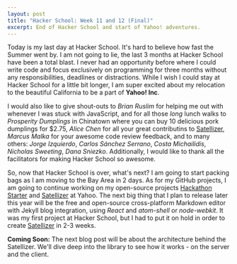 ```yaml
---
layout: post
title: "Hacker School: Week 11 and 12 (Final)"
excerpt: End of Hacker School and start of Yahoo! adventures.
---
```


Today is my last day at Hacker School. It's hard to believe how fast the
Summer went by. I am not going to lie, the last 3 months at Hacker School have
been a total blast. I never had an opportunity
before where I could write code and focus exclusively on programming for three
months without any responsibilities, deadlines or distractions. While I wish I
could stay at Hacker School for a little bit longer, I am super excited
about my relocation to the beautiful California to be a part of **Yahoo! Inc**.

I would also like to give shout-outs to *Brian Ruslim* for helping me out with
whenever I was stuck with JavaScript, and for all those *long* lunch walks to *Prosperity Dumplings*
in Chinatown where you can buy 10 delicious pork dumplings for $2.75,
*Alice Chen* for all your great contributins to [Satellizer](https://github.com/sahat/satellizer),
*Marcus Malka* for your awesome code review feedback, and to many others: *Jorge Izquierdo*, *Carlos Sánchez Serrano*,
*Costa Michailidis*, *Nicholas Sweeting*, *Dana Sniezko*. Additionally, I would
like to thank all the facilitators for making Hacker School so awesome.

So, now that Hacker School is over, what's next? I am going to start packing bags
as I am moving to the Bay Area in 2 days. As for my GitHub projects, I am going
to continue working on my open-source projects [Hackathon Starter](https://github.com/sahat/hackathon-starter)
and [Satellizer](https://github.com/sahat/satellizer) at Yahoo. The next
big thing that I plan to release later this year will be the free and open-source
cross-platform Markdown editor with Jekyll blog integration, using *React* and
*atom-shell* or *node-webkit*. It was my first project at Hacker School, but
I had to put it on hold in order to create [Satellizer](https://github.com/sahat/satellizer)
in 2-3 weeks.

**Coming Soon:** The next blog post will be about the architecture behind the Satellizer. We'll
dive deep into the library to see how it works - on the server and the client.
